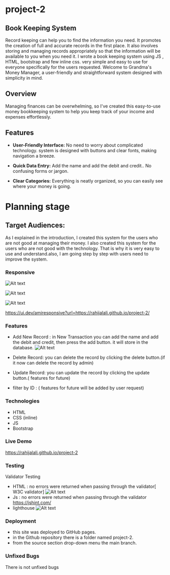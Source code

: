 # project-2

## Book Keeping System

Record keeping can help you to find the information you need. It promotes the creation of full and accurate records in the first place. It also involves storing and managing records appropriately so that the information will be available to you when you need it. I wrote a book keeping system using JS , HTML, bootstrap and few inline css. very simple and easy to use for everyone specifically for the users requested.
Welcome to Grandma's Money Manager, a user-friendly and straightforward system designed with simplicity in mind.

## Overview

Managing finances can be overwhelming, so I've created this easy-to-use money bookkeeping system to help you keep track of your income and expenses effortlessly.

## Features

- **User-Friendly Interface:** No need to worry about complicated technology. system is designed with buttons and clear fonts, making navigation a breeze.

- **Quick Data Entry:** Add the name and add the debit and credit.. No confusing forms or jargon.

- **Clear Categories:** Everything is neatly organized, so you can easily see where your money is going.

# Planning stage

## Target Audiences:

As I explained in the introduction, I created this system for the users who are not good at managing their money. I also created this system for the users who are not good with the technology. That is why it is very easy to use and understand.also, I am going step by step with users need to improve the system.

### Responsive

![Alt text](./assets/img/responsive-test.jpg)

![Alt text](./assets/img/ipad.jpg)

![Alt text](./assets/img/phone.jpg)

https://ui.dev/amiresponsive?url=https://rahijalali.github.io/project-2/

### Features

- Add New Record : in New Transaction you can add the name and add the debit and credit, then press the add button. it will store in the database.
  ![Alt text](./assets/img/new-transaction.jpg)

- Delete Record: you can delete the record by clicking the delete button.(if it now can delete the record by admin)
- Update Record: you can update the record by clicking the update button.( features for future)
- filter by ID : ( features for future will be added by user request)

### Technologies

- HTML
- CSS (inline)
- JS
- Bootstrap

### Live Demo

https://rahijalali.github.io/project-2

### Testing

Validator Testing

- HTML : no errors were returned when passing through the validator[ W3C validator]
  ![Alt text](./assets/img/validatorw3.jpg)
- Js : no errors were returned when passing through the validator https://jshint.com/
- lighthouse
  ![Alt text](./assets/img/lighthouse.jpg)

### Deployment

- this site was deployed to GitHub pages.
- in the Github repository there is a folder named project-2.
- from the source section drop-down menu the main branch.

### Unfixed Bugs

There is not unfixed bugs
